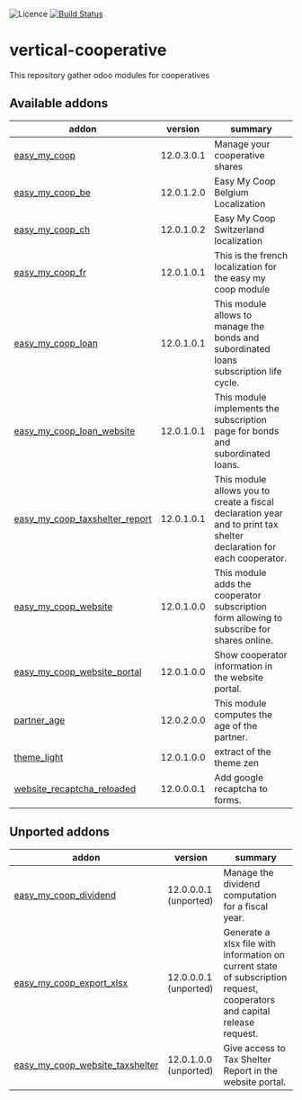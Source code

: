 ![Licence](https://img.shields.io/badge/licence-AGPL--3-blue.svg)
[![Build Status](https://travis-ci.com/coopiteasy/vertical-cooperative.svg?branch=12.0)](https://travis-ci.com/coopiteasy/vertical-cooperative?branch=12.0)

# vertical-cooperative
This repository gather odoo modules for cooperatives

<!-- prettier-ignore-start -->
[//]: # (addons)

Available addons
----------------
addon | version | summary
--- | --- | ---
[easy_my_coop](easy_my_coop/) | 12.0.3.0.1 | Manage your cooperative shares
[easy_my_coop_be](easy_my_coop_be/) | 12.0.1.2.0 | Easy My Coop Belgium Localization
[easy_my_coop_ch](easy_my_coop_ch/) | 12.0.1.0.2 | Easy My Coop Switzerland localization
[easy_my_coop_fr](easy_my_coop_fr/) | 12.0.1.0.1 | This is the french localization for the easy my coop module
[easy_my_coop_loan](easy_my_coop_loan/) | 12.0.1.0.1 | This module allows to manage the bonds and subordinated loans subscription life cycle.
[easy_my_coop_loan_website](easy_my_coop_loan_website/) | 12.0.1.0.1 | This module implements the subscription page for bonds and subordinated loans.
[easy_my_coop_taxshelter_report](easy_my_coop_taxshelter_report/) | 12.0.1.0.1 | This module allows you to create a fiscal declaration year and to print tax shelter declaration for each cooperator.
[easy_my_coop_website](easy_my_coop_website/) | 12.0.1.0.0 | This module adds the cooperator subscription form allowing to subscribe for shares online.
[easy_my_coop_website_portal](easy_my_coop_website_portal/) | 12.0.1.0.0 | Show cooperator information in the website portal.
[partner_age](partner_age/) | 12.0.2.0.0 | This module computes the age of the partner.
[theme_light](theme_light/) | 12.0.1.0.0 | extract of the theme zen
[website_recaptcha_reloaded](website_recaptcha_reloaded/) | 12.0.0.0.1 | Add google recaptcha to forms.


Unported addons
---------------
addon | version | summary
--- | --- | ---
[easy_my_coop_dividend](easy_my_coop_dividend/) | 12.0.0.0.1 (unported) | Manage the dividend computation for a fiscal year.
[easy_my_coop_export_xlsx](easy_my_coop_export_xlsx/) | 12.0.0.0.1 (unported) | Generate a xlsx file with information on current state of subscription request, cooperators and capital release request.
[easy_my_coop_website_taxshelter](easy_my_coop_website_taxshelter/) | 12.0.1.0.0 (unported) | Give access to Tax Shelter Report in the website portal.

[//]: # (end addons)
<!-- prettier-ignore-end -->
